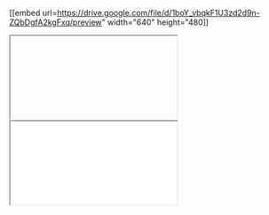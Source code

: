 

[[embed url=https://drive.google.com/file/d/1boY_vbqkF1U3zd2d9n-ZQbDgfA2kgFxq/preview" width="640" height="480]]
  <iframe src=""></iframe>
  
  <!--aloow full screen add tag -->
  
<iframe allowfullscreen="allowfullscreen" src="your_page_url/preview" ></iframe>

</body>
</html>
